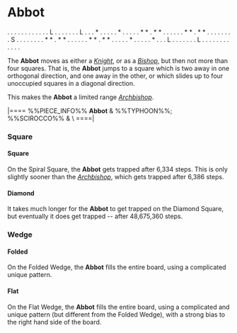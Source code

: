 # Abbot

<div class = "movement">
. . . . . . . . . . .
. L . . . . . . . L .
. . * . . . . . * . .
. . . * * . * * . . .
. . . * * . * * . . .
. . . . . S . . . . .
. . . * * . * * . . .
. . . * * . * * . . .
. . * . . . . . * . .
. L . . . . . . . L .
. . . . . . . . . . .
</div>

The **Abbot**
moves as either a [*Knight*](knight.html), or as a 
[*Bishop*](bishop.html), but then not more than four squares.
That is, the **Abbot** jumps to a square which is two away in
one orthogonal direction, and one away in the other, or which
slides up to four unoccupied squares in a diagonal direction.

This makes the **Abbot** a limited range [*Archbishop*](archbishop.html).


|====
%%PIECE_INFO%%
  **Abbot**
& %%TYPHOON%%; %%SCIROCCO%%
& \\
====|


### Square

#### Square

On the Spiral Square, the **Abbot** gets trapped after 6,334 steps. This is 
only slightly sooner than the  [*Archbishop*](archbishop.html), which
gets trapped after 6,386 steps.

#### Diamond

It takes much longer for the **Abbot** to get trapped on the Diamond Square,
but eventually it does get trapped -- after 48,675,360 steps.

### Wedge

#### Folded

On the Folded Wedge, the **Abbot** fills the entire board, using
a complicated unique pattern.

#### Flat

On the Flat Wedge, the **Abbot** fills the entire board, using
a complicated and unique pattern (but different from the Folded Wedge), with a
strong bias to the right hand side of the board.
